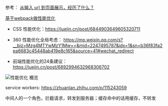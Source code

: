 参考：
[从输入 url 到页面展示，经历了什么？](../Network/1.0__URL%20从输入到页面展示.md)

[基于webpack做性能优化](../__前端工程化/Webpack/1.3__基于webpack做性能优化.md)




* CSS 性能优化：https://juejin.cn/post/6844903649605320711

* 360 性能优化全局考虑：
https://mp.weixin.qq.com/s?__biz=Mzg4MTYwMzY1Mw==&mid=2247495787&idx=1&sn=b36f83fa2ea6683c45448ab419e8c165&source=41#wechat_redirect

* 前端性能优化的24条建议：
https://juejin.cn/post/6892994632968306702



![性能优化 概览](./icon/优化.jpg)

service workers:
https://zhuanlan.zhihu.com/p/115243059

中间人的一个角色，拦截请求，转发到服务器；缓存命中的话用缓存，不转发
